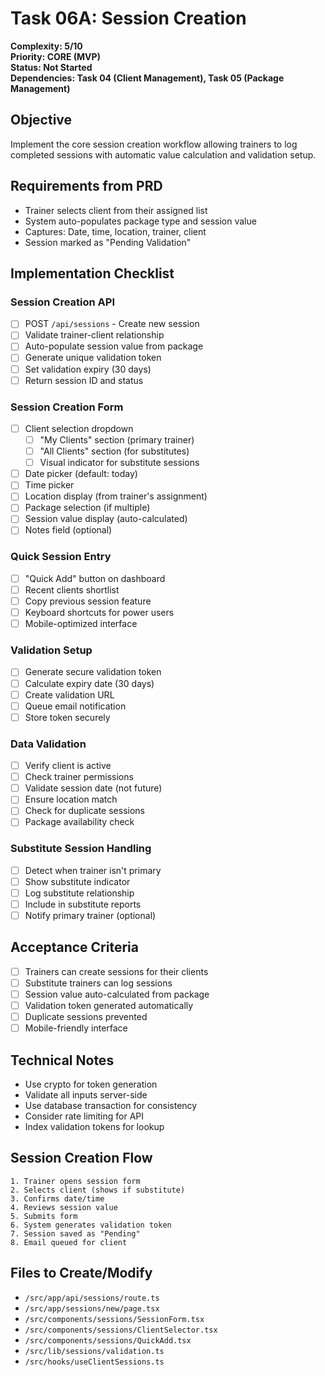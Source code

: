 # Task 06A: Session Creation

**Complexity: 5/10**  
**Priority: CORE (MVP)**  
**Status: Not Started**  
**Dependencies: Task 04 (Client Management), Task 05 (Package Management)**

## Objective
Implement the core session creation workflow allowing trainers to log completed sessions with automatic value calculation and validation setup.

## Requirements from PRD
- Trainer selects client from their assigned list
- System auto-populates package type and session value
- Captures: Date, time, location, trainer, client
- Session marked as "Pending Validation"

## Implementation Checklist

### Session Creation API
- [ ] POST `/api/sessions` - Create new session
- [ ] Validate trainer-client relationship
- [ ] Auto-populate session value from package
- [ ] Generate unique validation token
- [ ] Set validation expiry (30 days)
- [ ] Return session ID and status

### Session Creation Form
- [ ] Client selection dropdown
  - [ ] "My Clients" section (primary trainer)
  - [ ] "All Clients" section (for substitutes)
  - [ ] Visual indicator for substitute sessions
- [ ] Date picker (default: today)
- [ ] Time picker
- [ ] Location display (from trainer's assignment)
- [ ] Package selection (if multiple)
- [ ] Session value display (auto-calculated)
- [ ] Notes field (optional)

### Quick Session Entry
- [ ] "Quick Add" button on dashboard
- [ ] Recent clients shortlist
- [ ] Copy previous session feature
- [ ] Keyboard shortcuts for power users
- [ ] Mobile-optimized interface

### Validation Setup
- [ ] Generate secure validation token
- [ ] Calculate expiry date (30 days)
- [ ] Create validation URL
- [ ] Queue email notification
- [ ] Store token securely

### Data Validation
- [ ] Verify client is active
- [ ] Check trainer permissions
- [ ] Validate session date (not future)
- [ ] Ensure location match
- [ ] Check for duplicate sessions
- [ ] Package availability check

### Substitute Session Handling
- [ ] Detect when trainer isn't primary
- [ ] Show substitute indicator
- [ ] Log substitute relationship
- [ ] Include in substitute reports
- [ ] Notify primary trainer (optional)

## Acceptance Criteria
- [ ] Trainers can create sessions for their clients
- [ ] Substitute trainers can log sessions
- [ ] Session value auto-calculated from package
- [ ] Validation token generated automatically
- [ ] Duplicate sessions prevented
- [ ] Mobile-friendly interface

## Technical Notes
- Use crypto for token generation
- Validate all inputs server-side
- Use database transaction for consistency
- Consider rate limiting for API
- Index validation tokens for lookup

## Session Creation Flow
```
1. Trainer opens session form
2. Selects client (shows if substitute)
3. Confirms date/time
4. Reviews session value
5. Submits form
6. System generates validation token
7. Session saved as "Pending"
8. Email queued for client
```

## Files to Create/Modify
- `/src/app/api/sessions/route.ts`
- `/src/app/sessions/new/page.tsx`
- `/src/components/sessions/SessionForm.tsx`
- `/src/components/sessions/ClientSelector.tsx`
- `/src/components/sessions/QuickAdd.tsx`
- `/src/lib/sessions/validation.ts`
- `/src/hooks/useClientSessions.ts`